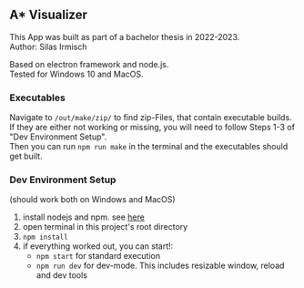 ## A\* Visualizer

This App was built as part of a bachelor thesis in 2022-2023.  
Author: Silas Irmisch

Based on electron framework and node.js.  
Tested for Windows 10 and MacOS.

### Executables

Navigate to `/out/make/zip/` to find zip-Files, that contain executable builds.  
If they are either not working or missing, you will need to follow Steps 1-3 of "Dev Environment Setup".  
Then you can run `npm run make` in the terminal and the executables should get built.

### Dev Environment Setup

(should work both on Windows and MacOS)

1. install nodejs and npm. see [here](https://docs.npmjs.com/downloading-and-installing-node-js-and-npm)
2. open terminal in this project's root directory
3. `npm install`
4. if everything worked out, you can start!:
    - `npm start` for standard execution
    - `npm run dev` for dev-mode. This includes resizable window, reload and dev tools
